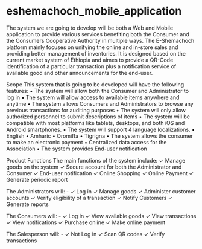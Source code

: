 # eshemachoch_mobile_application
The system we are going to develop will be both a Web and Mobile application to provide various services benefiting both the Consumer and the Consumers Cooperative Authority in multiple ways. The E-Shemachoch platform mainly focuses on unifying the online and in-store sales and providing better management of inventories. It is designed based on the current market system of Ethiopia and aimes to provide a QR-Code identification of a particular transaction plus a notification service of available good and other announcements for the end-user.

Scope
  This system that is going to be developed will have the following features:
  • The system will allow both the Consumer and Administrator to log in
  • The system will allow access to available items anywhere and anytime
  • The system allows Consumers and Administrators to browse any previous transactions for auditing purposes
  • The system will only allow authorized personnel to submit descriptions of items
  • The system will be compatible with most platforms like tablets, desktops, and both iOS and Android smartphones.
  • The system will support 4 language localizations.
	    • English
	    • Amharic
	    • Oromiffa
	    • Tigrigna
  • The system allows the consumer to make an electronic payment
  • Centralized data access for the Association
  • The system provides End-user notification 

Product Functions
  The main functions of the system include:
  ✓ Manage goods on the system
  ✓ Secure account for both the Administrator and Consumer
  ✓ End-user notification
  ✓ Online Shopping
  ✓ Online Payment
  ✓ Generate periodic report

The Administrators will: -
  ✓ Log in
  ✓ Manage goods
  ✓ Administer customer accounts
  ✓ Verify eligibility of a transaction
  ✓ Notify Customers
  ✓ Generate reports

The Consumers will: -
  ✓ Log in
  ✓ View available goods
  ✓ View transactions
  ✓ View notifications
  ✓ Purchase online
  ✓ Make online payment

The Salesperson will: -
  ✓ Not Log in
  ✓ Scan QR codes
  ✓ Verify transactions
